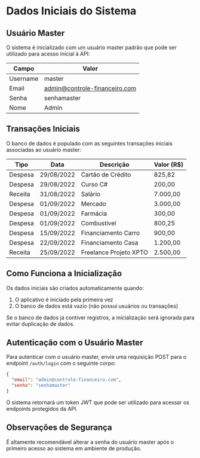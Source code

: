 # Dados Iniciais do Sistema

## Usuário Master

O sistema é inicializado com um usuário master padrão que pode ser utilizado para acesso inicial à API:

| Campo    | Valor                           |
|----------|--------------------------------|
| Username | master                         |
| Email    | admin@controle-financeiro.com  |
| Senha    | senhamaster                    |
| Nome     | Admin                          |

## Transações Iniciais

O banco de dados é populado com as seguintes transações iniciais associadas ao usuário master:

| Tipo    | Data       | Descrição             | Valor (R$) |
|---------|------------|----------------------|------------|
| Despesa | 29/08/2022 | Cartão de Crédito    | 825,82     |
| Despesa | 29/08/2022 | Curso C#             | 200,00     |
| Receita | 31/08/2022 | Salário              | 7.000,00   |
| Despesa | 01/09/2022 | Mercado              | 3.000,00   |
| Despesa | 01/09/2022 | Farmácia             | 300,00     |
| Despesa | 01/09/2022 | Combustível          | 800,25     |
| Despesa | 15/09/2022 | Financiamento Carro  | 900,00     |
| Despesa | 22/09/2022 | Financiamento Casa   | 1.200,00   |
| Receita | 25/09/2022 | Freelance Projeto XPTO | 2.500,00   |

## Como Funciona a Inicialização

Os dados iniciais são criados automaticamente quando:

1. O aplicativo é iniciado pela primeira vez
2. O banco de dados está vazio (não possui usuários ou transações)

Se o banco de dados já contiver registros, a inicialização será ignorada para evitar duplicação de dados.

## Autenticação com o Usuário Master

Para autenticar com o usuário master, envie uma requisição POST para o endpoint `/auth/login` com o seguinte corpo:

```json
{
  "email": "admin@controle-financeiro.com",
  "senha": "senhamaster"
}
```

O sistema retornará um token JWT que pode ser utilizado para acessar os endpoints protegidos da API.

## Observações de Segurança

É altamente recomendável alterar a senha do usuário master após o primeiro acesso ao sistema em ambiente de produção.

